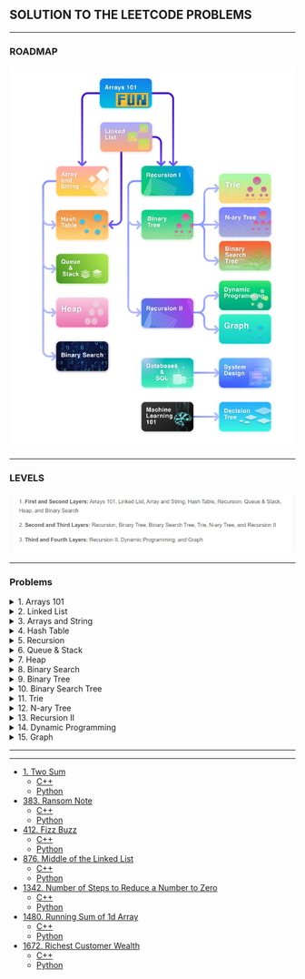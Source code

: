 ## SOLUTION TO THE LEETCODE PROBLEMS


---
### ROADMAP


![](src/path.png)

---
### LEVELS

![](src/levels.png)

---

### Problems

<details>
  <summary>1. Arrays 101</summary>


-  [485. Max Consecutive Ones](https://leetcode.com/problems/max-consecutive-ones/description/)
    - [C++](Arrays%20101/485.%20Max%20Consecutive%20Ones/find_max.cpp)
    - [Python](Arrays%20101/485.%20Max%20Consecutive%20Ones/find_max.py)

- [1295. Find Numbers with Even Number of Digits](https://leetcode.com/problems/find-numbers-with-even-number-of-digits/description/)
  - [C++](Arrays%20101/1295.%20Find%20Numbers%20with%20Even%20Number%20of%20Digits/find_numbers.cpp)
  - [Python](Arrays%20101/1295.%20Find%20Numbers%20with%20Even%20Number%20of%20Digits/find_numbers.py)

- [977. Squares of a Sorted Array](https://leetcode.com/problems/squares-of-a-sorted-array/description/)
  - [C++](Arrays%20101/977.%20Squares%20of%20a%20Sorted%20Array/sorted_squared_array.cpp)
  - [Python](Arrays%20101/977.%20Squares%20of%20a%20Sorted%20Array/sorted_squared_array.py)

- [1089. Duplicate Zeros](https://leetcode.com/problems/duplicate-zeros/description/)
  - [C++](Arrays%20101/1089.%20Duplicate%20Zeros/duplicate_zeros.cpp)
  - [Python](Arrays%20101/1089.%20Duplicate%20Zeros/duplicate_zeros.cpp)

- [88. Merge Sorted Array](https://leetcode.com/problems/merge-sorted-array/description/)
  - [C++](Arrays%20101/88.%20Merge%20Sorted%20Array/merge.cpp)
  - [Python](Arrays%20101/88.%20Merge%20Sorted%20Array/merge.py)

- [27. Remove Element](https://leetcode.com/problems/remove-element/description/)
  - [C++](Arrays%20101/27.%20Remove%20Element/remove_element.cpp)
  - [Python](Arrays%20101/27.%20Remove%20Element/remove_element.py)

- [26. Remove Duplicates from Sorted Array](https://leetcode.com/problems/remove-duplicates-from-sorted-array/description/)
  - [C++](Arrays%20101/26.%20Remove%20Duplicates%20from%20Sorted%20Array/remove_duplicates.cpp)
  - [Python](Arrays%20101/26.%20Remove%20Duplicates%20from%20Sorted%20Array/remove_duplicates.py)

- [1346. Check If N and Its Double Exist](https://leetcode.com/problems/check-if-n-and-its-double-exist/)
  - [C++](Arrays%20101/1346.%20Check%20If%20N%20and%20Its%20Double%20Exist/check.cpp)
  - [Python](Arrays%20101/1346.%20Check%20If%20N%20and%20Its%20Double%20Exist/check.py)
  
- [941. Valid Mountain Array](https://leetcode.com/problems/valid-mountain-array/)
  - [C++](Arrays%20101/941.%20Valid%20Mountain%20Array/valid_mountain.cpp)
  - [Python](Arrays%20101/941.%20Valid%20Mountain%20Array/valid_mountain.py)

- [1299. Replace Elements with Greatest Element on Right Side](https://leetcode.com/problems/replace-elements-with-greatest-element-on-right-side/)
  - [C++](Arrays%20101/1299.%20Replace%20Elements%20with%20Greatest%20Element%20on%20Right%20Side/replace_element.cpp)
  - [Python](Arrays%20101/1299.%20Replace%20Elements%20with%20Greatest%20Element%20on%20Right%20Side/replace_element.py)
  
- [283. Move Zeros](https://leetcode.com/problems/move-zeroes/)
  - [C++](Arrays%20101/283.%20Move%20Zeros/move_zeros.cpp)
  - [Python](Arrays%20101/283.%20Move%20Zeros/move_zeros.py)  

- [905. Sort Array By Parity](https://leetcode.com/problems/sort-array-by-parity/)
  - [C++](Arrays%20101/905.%20Sort%20Array%20By%20Parity/sortbyparity.cpp)
  - [Python](Arrays%20101/905.%20Sort%20Array%20By%20Parity/sortbyparity.cpp)

- [1051. Height Checker](https://leetcode.com/problems/height-checker/)
  - [C++](Arrays%20101/1051.%20Height%20Checker/checkheight.cpp)
  - [Python](Arrays%20101/1051.%20Height%20Checker/checkheight.py)

- [414. Third Maximum Number](https://leetcode.com/problems/third-maximum-number/description/)
  - [C++](Arrays%20101/414.%20Third%20Maximum%20Number/third_max.cpp)
  - [Python](Arrays%20101/414.%20Third%20Maximum%20Number/third_max.py)

- [448. Find All Numbers Disappeared in an Array](https://leetcode.com/problems/find-all-numbers-disappeared-in-an-array/description/)
  - [C++](Arrays%20101/448.%20Find%20All%20Numbers%20Disappeared%20in%20an%20Array/findall.cpp)
  - [Python](Arrays%20101/448.%20Find%20All%20Numbers%20Disappeared%20in%20an%20Array/findall.py)



</details>

<details>
<summary>2. Linked List</summary>

- [707. Design Linked List](https://leetcode.com/problems/design-linked-list/description/)
  - [C++](Linked%20List/707.%20Design%20Linked%20List/linked_list.cpp)
  - [Python](Linked%20List/707.%20Design%20Linked%20List/linked_list.py)

- [141. Linked List Cycle](https://leetcode.com/problems/linked-list-cycle/description/)
  - [C++](Linked%20List/141.%20Linked%20List%20Cycle/check_loop.cpp)
  - [Python](Linked%20List/141.%20Linked%20List%20Cycle/check_loop.py)

- [142. Linked List Cycle II](https://leetcode.com/problems/linked-list-cycle-ii/description/)
  - [C++](Linked%20List/142.%20Linked%20List%20Cycle%20II/get_cycle.cpp)
  - [Python](Linked%20List/142.%20Linked%20List%20Cycle%20II/get_cycle.py)

- [160. Intersection of Two Linked Lists](https://leetcode.com/problems/intersection-of-two-linked-lists/description/)
  - [C++](Linked%20List/160.%20Intersection%20of%20Two%20Linked%20List/chech_intersections.cpp)
  - [Python](Linked%20List/160.%20Intersection%20of%20Two%20Linked%20List/chech_intersections.py)

- [19. Remove Nth Node From End of List](https://leetcode.com/problems/remove-nth-node-from-end-of-list/description/)
  - [C++](Linked%20List/19.%20Remove%20Nth%20Node%20From%20End%20of%20List/remove_element.cpp)
  - [Python](Linked%20List/19.%20Remove%20Nth%20Node%20From%20End%20of%20List/remove_element.py)

- [206. Reverse Linked List](https://leetcode.com/problems/reverse-linked-list/description/)
  - [C++](Linked%20List/206.%20Reverse%20Linked%20List/reverse.cpp)
  - [Python](Linked%20List/206.%20Reverse%20Linked%20List/reverse.py)

- [203. Remove Linked List Elements](https://leetcode.com/problems/remove-linked-list-elements/description/)
  - [C++](Linked%20List/203.%20Remove%20Linked%20List%20Elements/remove_element.cpp)
  - [Python](Linked%20List/203.%20Remove%20Linked%20List%20Elements/remove_element.py)

- [328. Odd Even Linked List](https://leetcode.com/problems/odd-even-linked-list/description/)
  - [C++](Linked%20List/%20328.%20Odd%20Even%20Linked%20List/odd_even.cpp)
  - [Python](Linked%20List/%20328.%20Odd%20Even%20Linked%20List/odd_even.py)

- [21. Merge Two Sorted Lists](https://leetcode.com/problems/merge-two-sorted-lists/description/)
  - [C++](Linked%20List/21.%20Merge%20Two%20Sorted%20Lists/merge.cpp)
  - [Python](Linked%20List/21.%20Merge%20Two%20Sorted%20Lists/merge.py)

- [2. Add Two Numbers](https://leetcode.com/problems/add-two-numbers/)
  - [C++](Linked%20List/2.%20Add%20Two%20Numbers/add.cpp)
  - [Python](Linked%20List/2.%20Add%20Two%20Numbers/add.py)

- [430. Flatten a Multilevel Doubly Linked List](https://leetcode.com/problems/flatten-a-multilevel-doubly-linked-list/description/)
  - [C++](Linked%20List/430.%20Flatten%20a%20Multilevel%20Doubly%20Linked%20List/flatten.cpp)
  - [Python](Linked%20List/430.%20Flatten%20a%20Multilevel%20Doubly%20Linked%20List/flatten.py)

- [138. Copy List with Random Pointer](https://leetcode.com/problems/copy-list-with-random-pointer/)
  - [C++](Linked%20List/138.%20Copy%20List%20with%20Random%20Pointer/copy_list.cpp)
  - [Python](Linked%20List/138.%20Copy%20List%20with%20Random%20Pointer/copy_list.py)

- [61. Rotate List](https://leetcode.com/problems/rotate-list/description/)
  - [C++](Linked%20List/61.%20Rotate%20List/rotate.cpp)
  - [Python](Linked%20List/61.%20Rotate%20List/rotate.py)


</details>

<details>
<summary>3. Arrays and String</summary>

- [724. Find Pivot Index](https://leetcode.com/problems/find-pivot-index/description/)
  - [C++](Arrays%20and%20String/724.%20Find%20Pivot%20Index/find_pivot_index.cpp)
  - [Python](Arrays%20and%20String/724.%20Find%20Pivot%20Index/find_pivot_index.py)

- [747. Largest Number At Least Twice of Others](https://leetcode.com/problems/largest-number-at-least-twice-of-others/description/)
  - [C++](Arrays%20and%20String/747.%20Largest%20Number%20At%20Least%20Twice%20of%20Others/find_max.cpp)
  - [Python](Arrays%20and%20String/747.%20Largest%20Number%20At%20Least%20Twice%20of%20Others/find_max.py)

- [66. Plus One](https://leetcode.com/problems/plus-one/description/)
  - [C++](Arrays%20and%20String/66.%20Plus%20One/plus_one.cpp)
  - [Python](Arrays%20and%20String/66.%20Plus%20One/plus_one.py)

- [498. Diagonal Traverse](https://leetcode.com/problems/diagonal-traverse/description/)
  - [C++](Arrays%20and%20String/498.%20Diagonal%20Traverse/traverse.cpp)
  - [Python](Arrays%20and%20String/498.%20Diagonal%20Traverse/traverse.py)

- [57. Spiral Matrix](https://leetcode.com/problems/spiral-matrix/description/)
  - [C++](Arrays%20and%20String/54.%20Spiral%20Matrix/spiral.cpp)
  - [Python](Arrays%20and%20String/54.%20Spiral%20Matrix/spiral.py)

- [118. Pascal's Triangle](https://leetcode.com/problems/pascals-triangle/description/)
  - [C++](Arrays%20and%20String/118.%20Pascal's%20Triangle/pascal.cpp)
  - [Python](Arrays%20and%20String/118.%20Pascal's%20Triangle/pascal.py)
  
- [67. Add Binary](https://leetcode.com/problems/add-binary/description/)
  - [C++](Arrays%20and%20String/67.%20Add%20Binary/add.cpp)
  - [Python](Arrays%20and%20String/67.%20Add%20Binary/add.py)
  
- [28. Find the Index of the First Occurence of a String](https://leetcode.com/problems/find-the-index-of-the-first-occurrence-in-a-string/description/)
  - [C++](Arrays%20and%20String/28.%20Find%20the%20Index%20of%20the%20First%20Occurence%20of%20a%20String/first_occurence.cpp)
  - [Python](Arrays%20and%20String/28.%20Find%20the%20Index%20of%20the%20First%20Occurence%20of%20a%20String/first_occurence.py)
  
- [14. Longest Common Prefix](https://leetcode.com/problems/longest-common-prefix/description/)
  - [C++](Arrays%20and%20String/14.%20Longest%20Common%20Prefix/prefix.cpp)
  - [Python](Arrays%20and%20String/14.%20Longest%20Common%20Prefix/prefix.py)
  
- [344. Reverse String](https://leetcode.com/problems/reverse-string/description/)
  - [C++](https://github.com/shank885/Leetcode/blob/main/Arrays%20and%20String/344.%20Reverse%20String/reverse.cpp)
  - [Python](https://github.com/shank885/Leetcode/blob/main/Arrays%20and%20String/344.%20Reverse%20String/reverse.py)

- [561. Array Partition](https://leetcode.com/problems/array-partition/description/)
  - [C++](Arrays%20and%20String/561.%20Array%20Partition/minmax.cpp)
  - [Python](Arrays%20and%20String/561.%20Array%20Partition/minmax.py)

- [167. Two Sum II - Input Array Is Sorted](https://leetcode.com/problems/two-sum-ii-input-array-is-sorted/description/)
  - [C++](Arrays%20and%20String/167.%20Two%20Sum%20II%20-%20Input%20Array%20Is%20Sorted/two_sum.cpp)
  - [Python](Arrays%20and%20String/167.%20Two%20Sum%20II%20-%20Input%20Array%20Is%20Sorted/two_sum.py)

- [27. Remove Element](https://leetcode.com/problems/remove-element/description/)
  - [C++](Arrays%20and%20String/27.%20Remove%20Element/remove_element.cpp)
  - [Python](Arrays%20and%20String/27.%20Remove%20Element/remove_element.py)

- [485. Max Consecutive Ones](https://leetcode.com/problems/max-consecutive-ones/description/)
  - [C++](Arrays%20and%20String/485.%20Max%20Consecutive%20Ones/max_consecutive.cpp)
  - [Python](Arrays%20and%20String/485.%20Max%20Consecutive%20Ones/max_consecutive.py)

- [Minimum Size Subarray Sum](https://leetcode.com/problems/minimum-size-subarray-sum/description/)
  - [C++](Arrays%20and%20String/209.%20Minimum%20Size%20Subarray%20Sum/min_subarray.cpp)
  - [Python](Arrays%20and%20String/209.%20Minimum%20Size%20Subarray%20Sum/min_subarray.py)

- [189. Rotate Array](https://leetcode.com/problems/rotate-array/description/)
  - [C++](Arrays%20and%20String/189.%20Rotate%20Array/rotate_right.cpp)
  - [Python](Arrays%20and%20String/189.%20Rotate%20Array/rotate_right.py)

- [119. Pascal's Triangle II](https://leetcode.com/problems/pascals-triangle-ii/description/)
  - [C++](Arrays%20and%20String/119.%20Pascal's%20Triangle%20II/pascal.cpp)
  - [Python](Arrays%20and%20String/119.%20Pascal's%20Triangle%20II/pascal.py)

- [151. Reverse Words in a String](https://leetcode.com/problems/reverse-words-in-a-string/description/)
  - [C++](Arrays%20and%20String/151.%20Reverse%20Words%20in%20a%20String/reverse.cpp)
  - [Python](Arrays%20and%20String/151.%20Reverse%20Words%20in%20a%20String/reverse.py)

- [557. Reverse Words in a String III](https://leetcode.com/problems/reverse-words-in-a-string-iii/description/)
  - [C++](Arrays%20and%20String/557.%20Reverse%20Words%20in%20a%20String%20III/reverse.cpp)
  - [Python](Arrays%20and%20String/557.%20Reverse%20Words%20in%20a%20String%20III/reverse.py)

- [26. Remove Duplicates from Sorted Array](https://leetcode.com/problems/remove-duplicates-from-sorted-array/description/)
  - [C++](Arrays%20and%20String/26.%20Remove%20Duplicates%20from%20Sorted%20Array/remove_duplicates.cpp)
  - [Python](Arrays%20and%20String/26.%20Remove%20Duplicates%20from%20Sorted%20Array/remove_duplicates.py)

- [283. Move Zeroes](https://leetcode.com/problems/move-zeroes/description/)
  - [C++](Arrays%20and%20String/283.%20Move%20Zeroes/move_zeros.cpp)
  - [Python](Arrays%20and%20String/283.%20Move%20Zeroes/move_zeros.py)

</details>



<details>
<summary>4. Hash Table</summary>

- [705. Define HashSet](https://leetcode.com/problems/design-hashset/description/)
  - [C++](Hash%20Table/705.%20Define%20HashSet/hash_set.cpp)
  - [Python](Hash%20Table/705.%20Define%20HashSet/hash_set.py)

- [706. Define HashMap](https://leetcode.com/problems/design-hashmap/description/)
  - [C++](Hash%20Table/706.%20Define%20HashMap/hashmap.cpp)
  - [Python](Hash%20Table/706.%20Define%20HashMap/hashmap.py)

- [217. Contains Duplicate](https://leetcode.com/problems/contains-duplicate/description/)
  - [C++](Hash%20Table/217.%20Contains%20Duplicate/has_duplicate.cpp)
  - [Python](Hash%20Table/217.%20Contains%20Duplicate/has_duplicate.py)

- [136. Single Number](https://leetcode.com/problems/single-number/)
  - [C++](Hash%20Table/136.%20Single%20Number/single_number.cpp)
  - [Python](Hash%20Table/136.%20Single%20Number/single_number.py)

- []()
  - [C++]()
  - [Python]()

- []()
  - [C++]()
  - [Python]()

- []()
  - [C++]()
  - [Python]()

- []()
  - [C++]()
  - [Python]()

- []()
  - [C++]()
  - [Python]()



</details>


<details>
<summary>5. Recursion</summary>

- []()
  - [C++]()
  - [Python]()

</details>


<details>
<summary>6. Queue & Stack</summary>

- []()
  - [C++]()
  - [Python]()

</details>


<details>
<summary>7. Heap</summary>

- []()
  - [C++]()
  - [Python]()

</details>


<details>
<summary>8. Binary Search</summary>

- []()
  - [C++]()
  - [Python]()

</details>


<details>
<summary>9. Binary Tree</summary>

- []()
  - [C++]()
  - [Python]()

</details>



<details>
<summary>10. Binary Search Tree</summary>

- []()
  - [C++]()
  - [Python]()

</details>


<details>
<summary>11. Trie</summary>

- []()
  - [C++]()
  - [Python]()

</details>


<details>
<summary>12. N-ary Tree</summary>

- []()
  - [C++]()
  - [Python]()

</details>

<details>
<summary>13. Recursion II</summary>

- []()
  - [C++]()
  - [Python]()

</details>

<details>
<summary>14. Dynamic Programming</summary>

- []()
  - [C++]()
  - [Python]()

</details>

<details>
<summary>15. Graph</summary>

- []()
  - [C++]()
  - [Python]()

</details>

---



---

- [1. Two Sum]()
  - [C++]()
  - [Python]()
- [383. Ransom Note]()
  - [C++]()
  - [Python]()
- [412. Fizz Buzz]()
  - [C++]()
  - [Python]()
- [876. Middle of the Linked List]()
  - [C++]()
  - [Python]()
- [1342. Number of Steps to Reduce a Number to Zero]()
  - [C++]()
  - [Python]()
- [1480. Running Sum of 1d Array]()
  - [C++]()
  - [Python]()
- [1672. Richest Customer Wealth]()
  - [C++]()
  - [Python]()


